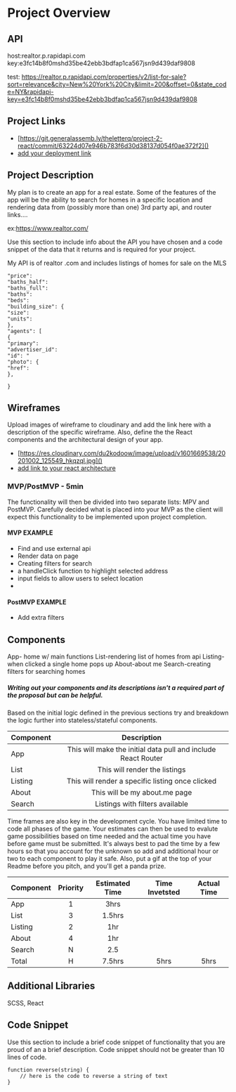 # Project Overview

## API

host:realtor.p.rapidapi.com
key:e3fc14b8f0mshd35be42ebb3bdfap1ca567jsn9d439daf9808

test: https://realtor.p.rapidapi.com/properties/v2/list-for-sale?sort=relevance&city=New%20York%20City&limit=200&offset=0&state_code=NY&rapidapi-key=e3fc14b8f0mshd35be42ebb3bdfap1ca567jsn9d439daf9808

## Project Links

- [https://git.generalassemb.ly/theletterq/project-2-react/commit/63224d07e946b783f6d30d38137d054f0ae372f2]()
- [add your deployment link]()

## Project Description

My plan is to create an app for a real estate. Some of the features of the app will be the ability to search for homes in a specific location and rendering data from (possibly more than one) 3rd party api, and router links....

ex:https://www.realtor.com/


Use this section to include info about the API you have chosen and a code snippet of the data that it returns and is required for your project. 

My API is of realtor .com and includes listings of homes for sale on the MLS
```
"price": 
"baths_half":
"baths_full": 
"baths": 
"beds": 
"building_size": {
"size": 
"units": 
},
"agents": [
{
"primary": 
"advertiser_id": 
"id": "
"photo": {
"href":
},

}
```


## Wireframes

Upload images of wireframe to cloudinary and add the link here with a description of the specific wireframe. Also, define the the React components and the architectural design of your app.

- [https://res.cloudinary.com/du2kodoow/image/upload/v1601669538/20201002_125549_hkqzql.jpg]()
- [add link to your react architecture]()


### MVP/PostMVP - 5min

The functionality will then be divided into two separate lists: MPV and PostMVP.  Carefully decided what is placed into your MVP as the client will expect this functionality to be implemented upon project completion.  

#### MVP EXAMPLE
- Find and use external api 
- Render data on page 
- Creating filters for search
- a handleClick function to highlight selected address
- input fields to allow users to select location
- 
#### PostMVP EXAMPLE

- Add extra filters 

## Components
App- home w/ main functions
List-rendering list of homes from api
Listing- when clicked a single  home pops up
About-about me
Search-creating filters for searching homes
##### Writing out your components and its descriptions isn't a required part of the proposal but can be helpful.

Based on the initial logic defined in the previous sections try and breakdown the logic further into stateless/stateful components. 

| Component | Description | 
| --- | :---: |  
| App | This will make the initial data pull and include React Router| 
| List| This will render the listings  | 
| Listing| This will render a specific listing once clicked|
|About| This will be my about.me page| stateless
|Search| Listings with filters available 


Time frames are also key in the development cycle.  You have limited time to code all phases of the game.  Your estimates can then be used to evalute game possibilities based on time needed and the actual time you have before game must be submitted. It's always best to pad the time by a few hours so that you account for the unknown so add and additional hour or two to each component to play it safe. Also, put a gif at the top of your Readme before you pitch, and you'll get a panda prize.

| Component | Priority | Estimated Time | Time Invetsted | Actual Time |
| --- | :---: |  :---: | :---: | :---: |
| App| 1 | 3hrs|  | |
| List | 3 | 1.5hrs|  |  |
|Listing|2|1hr|
|About|4|1hr|
|Search|N|2.5
| Total | H | 7.5hrs| 5hrs | 5hrs |

## Additional Libraries
 SCSS, React

## Code Snippet

Use this section to include a brief code snippet of functionality that you are proud of an a brief description.  Code snippet should not be greater than 10 lines of code. 

```
function reverse(string) {
	// here is the code to reverse a string of text
}
```
